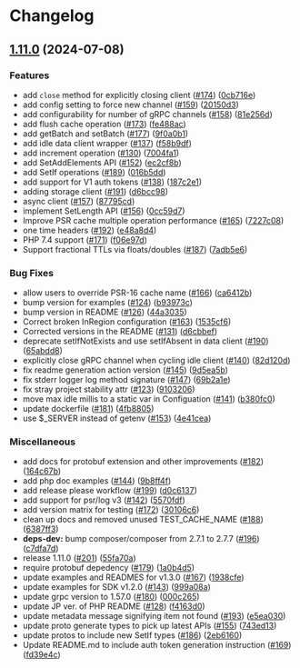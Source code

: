 # Changelog

## [1.11.0](https://github.com/momentohq/client-sdk-php/compare/v1.0.0...v1.11.0) (2024-07-08)


### Features

* add `close` method for explicitly closing client ([#174](https://github.com/momentohq/client-sdk-php/issues/174)) ([0cb716e](https://github.com/momentohq/client-sdk-php/commit/0cb716e5f8a9c7d0f6bb29ac332363bbee8fc6fc))
* add config setting to force new channel ([#159](https://github.com/momentohq/client-sdk-php/issues/159)) ([20150d3](https://github.com/momentohq/client-sdk-php/commit/20150d3ac39c1e289ae6fe40528d8244772ec7a1))
* add configurability for number of gRPC channels ([#158](https://github.com/momentohq/client-sdk-php/issues/158)) ([81e256d](https://github.com/momentohq/client-sdk-php/commit/81e256d070bbb486735562843a72308e622aeee6))
* add flush cache operation ([#173](https://github.com/momentohq/client-sdk-php/issues/173)) ([fe488ac](https://github.com/momentohq/client-sdk-php/commit/fe488ac197ac8935e9f487e9d6bf7e7568792523))
* add getBatch and setBatch ([#177](https://github.com/momentohq/client-sdk-php/issues/177)) ([9f0a0b1](https://github.com/momentohq/client-sdk-php/commit/9f0a0b109eeb1ce5263fd2ab8b36c01617bc9e71))
* add idle data client wrapper ([#137](https://github.com/momentohq/client-sdk-php/issues/137)) ([f58b9df](https://github.com/momentohq/client-sdk-php/commit/f58b9dfa443471033efdd734c4da430a8091386f))
* add increment operation ([#130](https://github.com/momentohq/client-sdk-php/issues/130)) ([7004fa1](https://github.com/momentohq/client-sdk-php/commit/7004fa1ce4d1dc19a43039740b6aa7d47c84ccf3))
* add SetAddElements API ([#152](https://github.com/momentohq/client-sdk-php/issues/152)) ([ec2cf8b](https://github.com/momentohq/client-sdk-php/commit/ec2cf8bd7d6aadaf3cccb676ea693f2cb97d624b))
* add SetIf operations ([#189](https://github.com/momentohq/client-sdk-php/issues/189)) ([016b5dd](https://github.com/momentohq/client-sdk-php/commit/016b5dd70ab6cf12fb87300bdc9743bdc9276d4f))
* add support for V1 auth tokens ([#138](https://github.com/momentohq/client-sdk-php/issues/138)) ([187c2e1](https://github.com/momentohq/client-sdk-php/commit/187c2e1e1a7c1f7d483b28f0bd2331df8d9a26f0))
* adding storage client ([#191](https://github.com/momentohq/client-sdk-php/issues/191)) ([d6bcc98](https://github.com/momentohq/client-sdk-php/commit/d6bcc98139af4aa21c30bcfe61517314d3e0a637))
* async client ([#157](https://github.com/momentohq/client-sdk-php/issues/157)) ([87795cd](https://github.com/momentohq/client-sdk-php/commit/87795cda24838694a2741429566c82239f452971))
* implement SetLength API ([#156](https://github.com/momentohq/client-sdk-php/issues/156)) ([0cc59d7](https://github.com/momentohq/client-sdk-php/commit/0cc59d75ec9e9f9928cc54a85620c4c1447b45d0))
* Improve PSR cache multiple operation performance ([#165](https://github.com/momentohq/client-sdk-php/issues/165)) ([7227c08](https://github.com/momentohq/client-sdk-php/commit/7227c08c2310a1a0cefda2157a23f537639a84c6))
* one time headers ([#192](https://github.com/momentohq/client-sdk-php/issues/192)) ([e48a8d4](https://github.com/momentohq/client-sdk-php/commit/e48a8d4adc5ae7fb70a80ade2a53646372a785bd))
* PHP 7.4 support ([#171](https://github.com/momentohq/client-sdk-php/issues/171)) ([f06e97d](https://github.com/momentohq/client-sdk-php/commit/f06e97de4aa8f2eacc6135f6cb2c343fba41b334))
* Support fractional TTLs via floats/doubles ([#187](https://github.com/momentohq/client-sdk-php/issues/187)) ([7adb5e6](https://github.com/momentohq/client-sdk-php/commit/7adb5e6b1bb9a82622bd8ba78a3dcff991f294c0))


### Bug Fixes

* allow users to override PSR-16 cache name ([#166](https://github.com/momentohq/client-sdk-php/issues/166)) ([ca6412b](https://github.com/momentohq/client-sdk-php/commit/ca6412b02ea18b835443c5cacec4b0d479431c70))
* bump version for examples ([#124](https://github.com/momentohq/client-sdk-php/issues/124)) ([b93973c](https://github.com/momentohq/client-sdk-php/commit/b93973ce656f742bde2b7128682e48339c2e6dcf))
* bump version in README ([#126](https://github.com/momentohq/client-sdk-php/issues/126)) ([44a3035](https://github.com/momentohq/client-sdk-php/commit/44a30354eb74a9342f6c6d032e7f63f717ba34b0))
* Correct broken InRegion configuration ([#163](https://github.com/momentohq/client-sdk-php/issues/163)) ([1535cf6](https://github.com/momentohq/client-sdk-php/commit/1535cf6713c5b03ca8c16e99686d5aa97ea4f00e))
* Corrected versions in the README ([#131](https://github.com/momentohq/client-sdk-php/issues/131)) ([d6cbbef](https://github.com/momentohq/client-sdk-php/commit/d6cbbefd031415e849657b842270b5689235925e))
* deprecate setIfNotExists and use setIfAbsent in data client ([#190](https://github.com/momentohq/client-sdk-php/issues/190)) ([65abdd8](https://github.com/momentohq/client-sdk-php/commit/65abdd8623cfeb749a57e84bd15dad84bf6cc108))
* explicitly close gRPC channel when cycling idle client ([#140](https://github.com/momentohq/client-sdk-php/issues/140)) ([82d120d](https://github.com/momentohq/client-sdk-php/commit/82d120d639362e83f043ddc9dd2901e646cf93ce))
* fix readme generation action version ([#145](https://github.com/momentohq/client-sdk-php/issues/145)) ([9d5ea5b](https://github.com/momentohq/client-sdk-php/commit/9d5ea5bb85581447d65eb2ad3e4a34361e5a9be8))
* fix stderr logger log method signature ([#147](https://github.com/momentohq/client-sdk-php/issues/147)) ([69b2a1e](https://github.com/momentohq/client-sdk-php/commit/69b2a1e5a540781631e1c9caddb784efb7ea7007))
* fix stray project stability attr ([#123](https://github.com/momentohq/client-sdk-php/issues/123)) ([9103206](https://github.com/momentohq/client-sdk-php/commit/910320663299b902c938764456a21e63c171dedc))
* move max idle millis to a static var in Configuation ([#141](https://github.com/momentohq/client-sdk-php/issues/141)) ([b380fc0](https://github.com/momentohq/client-sdk-php/commit/b380fc07be53b3213407e6de0c31497938d857d6))
* update dockerfile ([#181](https://github.com/momentohq/client-sdk-php/issues/181)) ([4fb8805](https://github.com/momentohq/client-sdk-php/commit/4fb88057f3a4cdad2f186c811043c171e1d10ce4))
* use $_SERVER instead of getenv ([#153](https://github.com/momentohq/client-sdk-php/issues/153)) ([4e41cea](https://github.com/momentohq/client-sdk-php/commit/4e41cea44be21c18f6352796c172f0040443c552))


### Miscellaneous

* add docs for protobuf extension and other improvements ([#182](https://github.com/momentohq/client-sdk-php/issues/182)) ([164c67b](https://github.com/momentohq/client-sdk-php/commit/164c67b1a43c828153425d40b586db030e03c5b1))
* add php doc examples ([#144](https://github.com/momentohq/client-sdk-php/issues/144)) ([9b8ff4f](https://github.com/momentohq/client-sdk-php/commit/9b8ff4f0b49efed0c87d768e8d792eff5c2c7d73))
* add release please workflow ([#199](https://github.com/momentohq/client-sdk-php/issues/199)) ([d0c6137](https://github.com/momentohq/client-sdk-php/commit/d0c6137dd707719d366be4f2ef474fcb42b90379))
* add support for psr/log v3 ([#142](https://github.com/momentohq/client-sdk-php/issues/142)) ([5570fdf](https://github.com/momentohq/client-sdk-php/commit/5570fdf0e19db89685b521bd81028077b9c1bc1b))
* add version matrix for testing ([#172](https://github.com/momentohq/client-sdk-php/issues/172)) ([30106c6](https://github.com/momentohq/client-sdk-php/commit/30106c65fba241ddb89c67813ae6db6a9b0497f0))
* clean up docs and removed unused TEST_CACHE_NAME ([#188](https://github.com/momentohq/client-sdk-php/issues/188)) ([6387ff3](https://github.com/momentohq/client-sdk-php/commit/6387ff35062813062828ffbdfe7bef741a1858e8))
* **deps-dev:** bump composer/composer from 2.7.1 to 2.7.7 ([#196](https://github.com/momentohq/client-sdk-php/issues/196)) ([c7dfa7d](https://github.com/momentohq/client-sdk-php/commit/c7dfa7da3d03a84ca01f180c974403d40dca8a7d))
* release 1.11.0 ([#201](https://github.com/momentohq/client-sdk-php/issues/201)) ([55fa70a](https://github.com/momentohq/client-sdk-php/commit/55fa70a571ef6e3bb7cbab6745aa53fc0fe6ec86))
* require protobuf depedency ([#179](https://github.com/momentohq/client-sdk-php/issues/179)) ([1a0b4d5](https://github.com/momentohq/client-sdk-php/commit/1a0b4d5f5af109b0bdaea0f884e13bd6adc5b94b))
* update examples and READMES for v1.3.0 ([#167](https://github.com/momentohq/client-sdk-php/issues/167)) ([1938cfe](https://github.com/momentohq/client-sdk-php/commit/1938cfedbb56472ed649512478100e2dbe195450))
* update examples for SDK v1.2.0 ([#143](https://github.com/momentohq/client-sdk-php/issues/143)) ([999a08a](https://github.com/momentohq/client-sdk-php/commit/999a08a1a5eff59e109ab17f363b9df407a92516))
* update grpc version to 1.57.0 ([#180](https://github.com/momentohq/client-sdk-php/issues/180)) ([000c265](https://github.com/momentohq/client-sdk-php/commit/000c265ed962267ac483d78b8759cb51378c84ac))
* update JP ver. of PHP README ([#128](https://github.com/momentohq/client-sdk-php/issues/128)) ([f4163d0](https://github.com/momentohq/client-sdk-php/commit/f4163d0bb8d7f347040a6134f9e6b7852b66636d))
* update metadata message signifying item not found ([#193](https://github.com/momentohq/client-sdk-php/issues/193)) ([e5ea030](https://github.com/momentohq/client-sdk-php/commit/e5ea0304c26d4c641a137c395e6201186691a816))
* update proto generate types to pick up latest APIs ([#155](https://github.com/momentohq/client-sdk-php/issues/155)) ([743ed13](https://github.com/momentohq/client-sdk-php/commit/743ed13928a91e8e7cb7d3618ed8bb6909229f52))
* update protos to include new SetIf types ([#186](https://github.com/momentohq/client-sdk-php/issues/186)) ([2eb6160](https://github.com/momentohq/client-sdk-php/commit/2eb616092a44c2b5faed8b546b31c496ff600212))
* Update README.md to include auth token generation instruction ([#169](https://github.com/momentohq/client-sdk-php/issues/169)) ([fd39e4c](https://github.com/momentohq/client-sdk-php/commit/fd39e4cf4247bb0aa01d7676a4887422ca4ec0d7))
